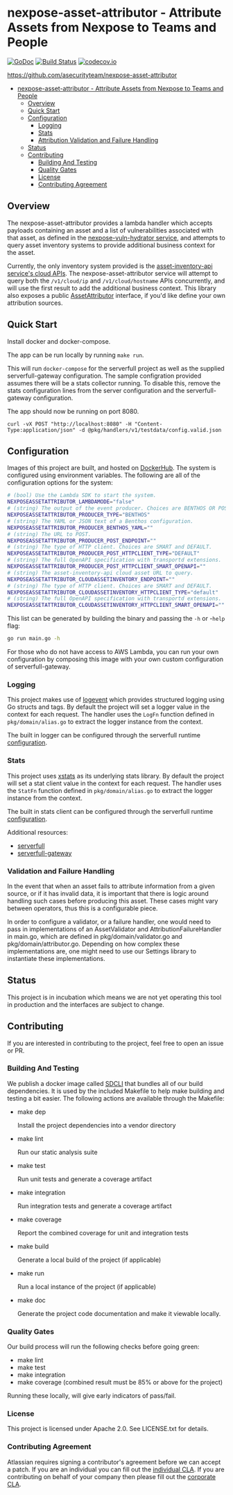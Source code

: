 <a id="markdown-nexpose-asset-attributor" name="nexpose-asset-attributor"></a>
# nexpose-asset-attributor - Attribute Assets from Nexpose to Teams and People
[![GoDoc](https://godoc.org/github.com/asecurityteam/nexpose-asset-attributor?status.svg)](https://godoc.org/github.com/asecurityteam/nexpose-asset-attributor)
[![Build Status](https://travis-ci.com/asecurityteam/nexpose-asset-attributor.png?branch=master)](https://travis-ci.com/asecurityteam/nexpose-asset-attributor)
[![codecov.io](https://codecov.io/github/asecurityteam/nexpose-asset-attributor/coverage.svg?branch=master)](https://codecov.io/github/asecurityteam/nexpose-asset-attributor?branch=master)

<https://github.com/asecurityteam/nexpose-asset-attributor>

<!-- TOC -->
- [nexpose-asset-attributor - Attribute Assets from Nexpose to Teams and People](#nexpose-asset-attributor)
    - [Overview](#overview)
    - [Quick Start](#quick-start)
    - [Configuration](#configuration)
        - [Logging](#logging)
        - [Stats](#stats)
        - [Attribution Validation and Failure Handling](#validationfailurehandling)
    - [Status](#status)
    - [Contributing](#contributing)
        - [Building And Testing](#building-and-testing)
        - [Quality Gates](#quality-gates)
        - [License](#license)
        - [Contributing Agreement](#contributing-agreement)
<!-- /TOC -->

<a id="markdown-overview" name="overview"></a>
## Overview

The nexpose-asset-attributor provides a lambda handler which accepts payloads containing an asset and a list of
vulnerabilities associated with that asset, as defined in the [nexpose-vuln-hydrator service](https://github.com/asecurityteam/nexpose-vuln-hydrator/blob/master/pkg/domain/hydrator.go), and attempts to query asset
inventory systems to provide additional business context for the asset.

Currently, the only inventory system provided is the [asset-inventory-api service's cloud APIs](https://github.com/asecurityteam/asset-inventory-api/blob/master/api.yaml#L88). The nexpose-asset-attributor service
will attempt to query both the `/v1/cloud/ip` and `/v1/cloud/hostname` APIs concurrently, and will use the
first result to add the additional business context. This library also exposes a public [AssetAttributor](pkg/domain/attributor.go) interface, if you'd like define your own attribution sources.

<a id="markdown-quick-start" name="quick-start"></a>
## Quick Start

Install docker and docker-compose.

The app can be run locally by running `make run`.

This will run `docker-compose` for the serverfull project
as well as the supplied serverfull-gateway configuration.
The sample configration provided assumes there will be a stats
collector running. To disable this, remove the stats configuration
lines from the server configuration and the serverfull-gateway
configuration.

The app should now be running on port 8080.

`curl -vX POST "http://localhost:8080" -H "Content-Type:application/json" -d @pkg/handlers/v1/testdata/config.valid.json`

<a id="markdown-configuration" name="configuration"></a>
## Configuration

Images of this project are built, and hosted on [DockerHub](https://cloud.docker.com/u/asecurityteam/repository/docker/asecurityteam/nexpose-asset-attributor). The system is configured using environment variables. The following are all of the configuration options for the system:

```bash
# (bool) Use the Lambda SDK to start the system.
NEXPOSEASSETATTRIBUTOR_LAMBDAMODE="false"
# (string) The output of the event producer. Choices are BENTHOS OR POST.
NEXPOSEASSETATTRIBUTOR_PRODUCER_TYPE="BENTHOS"
# (string) The YAML or JSON text of a Benthos configuration.
NEXPOSEASSETATTRIBUTOR_PRODUCER_BENTHOS_YAML=""
# (string) The URL to POST.
NEXPOSEASSETATTRIBUTOR_PRODUCER_POST_ENDPOINT=""
# (string) The type of HTTP client. Choices are SMART and DEFAULT.
NEXPOSEASSETATTRIBUTOR_PRODUCER_POST_HTTPCLIENT_TYPE="DEFAULT"
# (string) The full OpenAPI specification with transportd extensions.
NEXPOSEASSETATTRIBUTOR_PRODUCER_POST_HTTPCLIENT_SMART_OPENAPI=""
# (string) The asset-inventory-api cloud asset URL to query.
NEXPOSEASSETATTRIBUTOR_CLOUDASSETINVENTORY_ENDPOINT=""
# (string) The type of HTTP client. Choices are SMART and DEFAULT.
NEXPOSEASSETATTRIBUTOR_CLOUDASSETINVENTORY_HTTPCLIENT_TYPE="default"
# (string) The full OpenAPI specification with transportd extensions.
NEXPOSEASSETATTRIBUTOR_CLOUDASSETINVENTORY_HTTPCLIENT_SMART_OPENAPI=""
```

This list can be generated by building the binary and passing the `-h` or -`help` flag:

```bash
go run main.go -h
```

For those who do not have access to AWS Lambda, you can run your own configuration by composing this
image with your own custom configuration of serverfull-gateway.

<a id="markdown-logging" name="logging"></a>
### Logging

This project makes use of [logevent](https://github.com/asecurityteam/logevent) which provides structured logging
using Go structs and tags. By default the project will set a logger value in the context for each request. The handler
uses the `LogFn` function defined in `pkg/domain/alias.go` to extract the logger instance from the context.

The built in logger can be configured through the serverfull runtime [configuration](https://github.com/asecurityteam/serverfull#configuration).

<a id="markdown-stats" name="stats"></a>
### Stats

This project uses [xstats](https://github.com/rs/xstats) as its underlying stats library. By default the project will
set a stat client value in the context for each request. The handler uses the `StatFn` function defined in
`pkg/domain/alias.go` to extract the logger instance from the context.

The built in stats client can be configured through the serverfull runtime [configuration](https://github.com/asecurityteam/serverfull#configuration).

Additional resources:

* [serverfull](https://github.com/asecurityteam/serverfull)
* [serverfull-gateway](https://github.com/asecurityteam/serverfull-gateway)

<a id="markdown-validation-failure" name="validationfailurehandling"></a>
### Validation and Failure Handling

In the event that when an asset fails to attribute information from a given source,
or if it has invalid data, it is important that there is logic around handling
such cases before producing this asset. These cases might vary between operators,
thus this is a configurable piece.

In order to configure a validator, or a failure handler, one would need to pass
in implementations of an AssetValidator and AttributionFailureHandler in main.go, which are defined in pkg/domain/validator.go and pkg/domain/attributor.go.
Depending on how complex these implementations are, one might need to use our
Settings library to instantiate these implementations.

<a id="markdown-status" name="status"></a>
## Status

This project is in incubation which means we are not yet operating this tool in production
and the interfaces are subject to change.

<a id="markdown-contributing" name="contributing"></a>
## Contributing

If you are interested in contributing to the project, feel free to open an issue or PR.

<a id="markdown-building-and-testing" name="building-and-testing"></a>
### Building And Testing

We publish a docker image called [SDCLI](https://github.com/asecurityteam/sdcli) that
bundles all of our build dependencies. It is used by the included Makefile to help make
building and testing a bit easier. The following actions are available through the Makefile:

-   make dep

    Install the project dependencies into a vendor directory

-   make lint

    Run our static analysis suite

-   make test

    Run unit tests and generate a coverage artifact

-   make integration

    Run integration tests and generate a coverage artifact

-   make coverage

    Report the combined coverage for unit and integration tests

-   make build

    Generate a local build of the project (if applicable)

-   make run

    Run a local instance of the project (if applicable)

-   make doc

    Generate the project code documentation and make it viewable
    locally.

<a id="markdown-quality-gates" name="quality-gates"></a>
### Quality Gates

Our build process will run the following checks before going green:

-   make lint
-   make test
-   make integration
-   make coverage (combined result must be 85% or above for the project)

Running these locally, will give early indicators of pass/fail.

<a id="markdown-license" name="license"></a>
### License

This project is licensed under Apache 2.0. See LICENSE.txt for details.

<a id="markdown-contributing-agreement" name="contributing-agreement"></a>
### Contributing Agreement

Atlassian requires signing a contributor's agreement before we can accept a
patch. If you are an individual you can fill out the
[individual CLA](https://na2.docusign.net/Member/PowerFormSigning.aspx?PowerFormId=3f94fbdc-2fbe-46ac-b14c-5d152700ae5d).
If you are contributing on behalf of your company then please fill out the
[corporate CLA](https://na2.docusign.net/Member/PowerFormSigning.aspx?PowerFormId=e1c17c66-ca4d-4aab-a953-2c231af4a20b).
